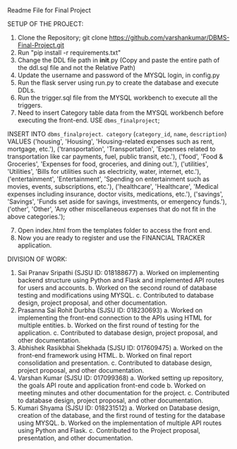 Readme File for Final Project

SETUP OF THE PROJECT:
1.  Clone the Repository; git clone https://github.com/varshankumar/DBMS-Final-Project.git
2.  Run "pip install -r requirements.txt"
3. Change the DDL file path in __init__.py (Copy and paste the entire path of the ddl.sql file and not the Relative Path)
4. Update the username and password of the MYSQL login, in config.py
5. Run the flask server using run.py to create the database and execute DDLs.
6. Run the trigger.sql file from the MYSQL workbench to execute all the triggers.
5. Need to insert Category table data from the MYSQL workbench before executing the front-end.
USE `dbms_finalproject`;

INSERT INTO `dbms_finalproject`.` category` (`category_id`, `name`, `description`) VALUES
('housing', 'Housing', 'Housing-related expenses such as rent, mortgage, etc.'),
('transportation', 'Transportation', 'Expenses related to transportation like car payments, fuel, public transit, etc.'),
('food', 'Food & Groceries', 'Expenses for food, groceries, and dining out.'),
('utilities', 'Utilities', 'Bills for utilities such as electricity, water, internet, etc.'),
('entertainment', 'Entertainment', 'Spending on entertainment such as movies, events, subscriptions, etc.'),
('healthcare', 'Healthcare', 'Medical expenses including insurance, doctor visits, medications, etc.'),
('savings', 'Savings', 'Funds set aside for savings, investments, or emergency funds.'),
('other', 'Other', 'Any other miscellaneous expenses that do not fit in the above categories.');

7. Open index.html from the templates folder to access the front end.
8. Now you are ready to register and use the FINANCIAL TRACKER application.

DIVISION OF WORK:
1.	Sai Pranav Sripathi (SJSU ID: 018188677)
    a.	Worked on implementing backend structure using Python and Flask and implemented API routes for users and accounts.
    b.	Worked on the second round of database testing and modifications using MYSQL.
    c.	Contributed to database design, project proposal, and other documentation.
2.	Prasanna Sai Rohit Durbha (SJSU ID: 018230693)
    a.	Worked on implementing the front-end connection to the APIs using HTML for multiple entities.
    b.	Worked on the first round of testing for the application.
    c.	Contributed to database design, project proposal, and other documentation.
3.	Abhishek Rasikbhai Shekhada (SJSU ID: 017609475)
    a.	Worked on the front-end framework using HTML.
    b.	Worked on final report consolidation and presentation.
    c.	Contributed to database design, project proposal, and other documentation.
4.	Varshan Kumar (SJSU ID: 017099368)
    a.	Worked setting up repository, the goals API route and application front-end code
    b.	Worked on meeting minutes and other documentation for the project.
    c.	Contributed to database design, project proposal, and other documentation.
5.	Kumari Shyama (SJSU ID: 018231512)
    a.	Worked on Database design, creation of the database, and the first round of testing for the database using MYSQL.
    b.	Worked on the implementation of multiple API routes using Python and Flask.
    c.	Contributed to the Project proposal, presentation, and other documentation.